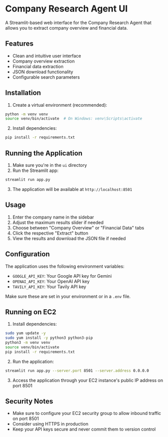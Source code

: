 # Company Research Agent UI

A Streamlit-based web interface for the Company Research Agent that allows you to extract company overview and financial data.

## Features

- Clean and intuitive user interface
- Company overview extraction
- Financial data extraction
- JSON download functionality
- Configurable search parameters

## Installation

1. Create a virtual environment (recommended):
```bash
python -m venv venv
source venv/bin/activate  # On Windows: venv\Scripts\activate
```

2. Install dependencies:
```bash
pip install -r requirements.txt
```

## Running the Application

1. Make sure you're in the `ui` directory
2. Run the Streamlit app:
```bash
streamlit run app.py
```

3. The application will be available at `http://localhost:8501`

## Usage

1. Enter the company name in the sidebar
2. Adjust the maximum results slider if needed
3. Choose between "Company Overview" or "Financial Data" tabs
4. Click the respective "Extract" button
5. View the results and download the JSON file if needed

## Configuration

The application uses the following environment variables:
- `GOOGLE_API_KEY`: Your Google API key for Gemini
- `OPENAI_API_KEY`: Your OpenAI API key
- `TAVILY_API_KEY`: Your Tavily API key

Make sure these are set in your environment or in a `.env` file.

## Running on EC2

1. Install dependencies:
```bash
sudo yum update -y
sudo yum install -y python3 python3-pip
python3 -m venv venv
source venv/bin/activate
pip install -r requirements.txt
```

2. Run the application:
```bash
streamlit run app.py --server.port 8501 --server.address 0.0.0.0
```

3. Access the application through your EC2 instance's public IP address on port 8501

## Security Notes

- Make sure to configure your EC2 security group to allow inbound traffic on port 8501
- Consider using HTTPS in production
- Keep your API keys secure and never commit them to version control 